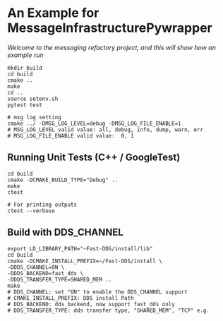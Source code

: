 # An Example for MessageInfrastructurePywrapper

*Welcome to the messaging refactory project, and this will show how an example run*

```shell
mkdir build
cd build
cmake ..
make
cd ..
source setenv.sh
pytest test
```

```shell
# msg log setting
cmake ../ -DMSG_LOG_LEVEL=debug -DMSG_LOG_FILE_ENABLE=1
# MSG_LOG_LEVEL valid value: all, debug, info, dump, warn, err
# MSG_LOG_FILE_ENABLE valid value:  0, 1
```

## Running Unit Tests (C++ / GoogleTest)
```shell
cd build
cmake -DCMAKE_BUILD_TYPE="Debug" ..
make
ctest

# For printing outputs
ctest --verbose
```

## Build with DDS_CHANNEL
```shell
export LD_LIBRARY_PATH="~Fast-DDS/install/lib"
cd build
cmake -DCMAKE_INSTALL_PREFIX=~/Fast-DDS/install \
-DDDS_CHANNEL=ON \
-DDDS_BACKEND=fast_dds \
-DDDS_TRANSFER_TYPE=SHARED_MEM ..
make
# DDS_CHANNEL: set "ON" to enable the DDS_CHANNEL support
# CMAKE_INSTALL_PREFIX: DDS install Path
# DDS_BACKEND: dds backend, now support fast_dds only
# DDS_TRANSFER_TYPE: dds transfer type, "SHARED_MEM", "TCP" e.g.
```